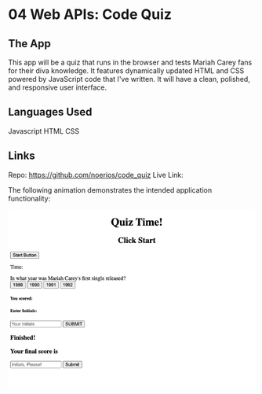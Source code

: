 # 04 Web APIs: Code Quiz

## The App

 This app will be a quiz that runs in the browser and tests Mariah Carey fans for their diva knowledge. It features dynamically updated HTML and CSS powered by JavaScript code that I've written. It will have a clean, polished, and responsive user interface. 


## Languages Used

Javascript
HTML
CSS


## Links

Repo: https://github.com/noerios/code_quiz
Live Link: 



The following animation demonstrates the intended application functionality:

![code quiz](./Assets/code-quiz-screenshot.png)

